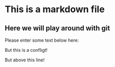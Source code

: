# This is a markdown file 

## Here we will play around with git 
Please enter some text below here: 

But this is a confligt!

But above this line! 
